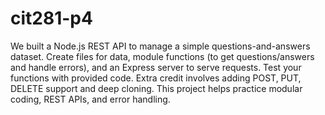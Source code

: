 # cit281-p4
We built a Node.js REST API to manage a simple questions-and-answers dataset. Create files for data, module functions (to get questions/answers and handle errors), and an Express server to serve requests. Test your functions with provided code. Extra credit involves adding POST, PUT, DELETE support and deep cloning. This project helps practice modular coding, REST APIs, and error handling.









